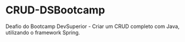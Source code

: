 # CRUD-DSBootcamp

Deafio do Bootcamp DevSuperior - Criar um CRUD completo com Java, utilizando o framework Spring.
